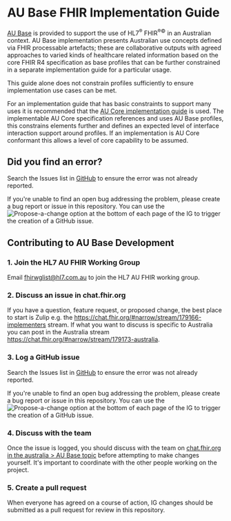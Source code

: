 # AU Base FHIR Implementation Guide

[AU Base](http://build.fhir.org/ig/hl7au/au-fhir-base/) is provided to support the use of HL7<sup>&reg;</sup> FHIR<sup>&reg;&copy;</sup> in an Australian context. AU Base implementation presents Australian use concepts defined via FHIR processable artefacts; these are collaborative outputs with agreed approaches to varied kinds of healthcare related information based on the core FHIR R4 specification as base profiles that can be further constrained in a separate implementation guide for a particular usage.

This guide alone does not constrain profiles sufficiently to ensure implementation use cases can be met.

For an implementation guide that has basic constraints to support many uses it is recommended that the [AU Core implementation guide](http://build.fhir.org/ig/hl7au/au-fhir-core/) is used. The implementable AU Core specification references and uses AU Base profiles, this constrains elements further and defines an expected level of interface interaction support around profiles. If an implementation is AU Core conformant this allows a level of core capability to be assumed.

## Did you find an error?
Search the Issues list in [GitHub](https://github.com/hl7au/au-fhir-base/issues?q=is%3Aissue) to ensure the error was not already reported.

If you're unable to find an open bug addressing the problem, please create a bug report or issue in this repository. You can use the ![Propose-a-change](https://github.com/hl7au/au-fhir-core/assets/116611317/642b45cb-c82e-4fb5-a24c-37b263289fac)
 option at the bottom of each page of the IG to trigger the creation of a GitHub issue.

## Contributing to AU Base Development

### 1. Join the HL7 AU FHIR Working Group

Email fhirwglist@hl7.com.au to join the HL7 AU FHIR working group.

### 2. Discuss an issue in chat.fhir.org

If you have a question, feature request, or proposed change, the best place to start is Zulip e.g. the https://chat.fhir.org/#narrow/stream/179166-implementers stream. If what you want to discuss is specific to Australia you can post in the Australia stream https://chat.fhir.org/#narrow/stream/179173-australia.

### 3. Log a GitHub issue

Search the Issues list in [GitHub](https://github.com/hl7au/au-fhir-base/issues?q=is%3Aissue) to ensure the error was not already reported.

If you're unable to find an open bug addressing the problem, please create a bug report or issue in this repository. You can use the ![Propose-a-change](https://github.com/hl7au/au-fhir-core/assets/116611317/642b45cb-c82e-4fb5-a24c-37b263289fac)
 option at the bottom of each page of the IG to trigger the creation of a GitHub issue.

### 4. Discuss with the team

Once the issue is logged, you should discuss with the team on [chat.fhir.org in the australia > AU Base topic](https://chat.fhir.org/#narrow/stream/179173-australia/topic/AU.20Base) before attempting to make changes yourself. It's important to coordinate with the other people working on the project.

### 5. Create a pull request

When everyone has agreed on a course of action, IG changes should be submitted as a pull request for review in this repository.




